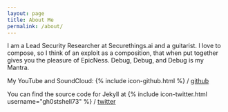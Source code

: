```yaml
---
layout: page
title: About Me
permalink: /about/
---
```


I am a Lead Security Researcher at Securethings.ai and a guitarist. I love to compose, so I think of an exploit as a composition, that when put together gives you the pleasure of EpicNess. Debug, Debug, and Debug is my Mantra.

My YouTube and SoundCloud:
{% include icon-github.html %} /
[github](https://github.com/gh0stshell73)

You can find the source code for Jekyll at
{% include icon-twitter.html username="gh0stshell73" %} /
[twitter](https://twitter.com/gh0stshell73)
